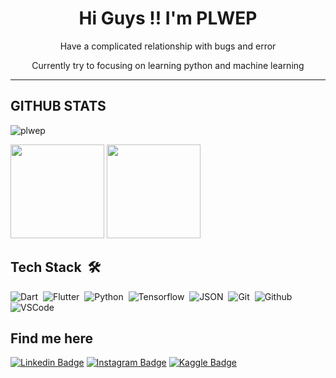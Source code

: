 <h1 align="center">Hi Guys !! I'm PLWEP</h1>
<p align="center">Have a complicated relationship with bugs and error</p>
<p align="center">Currently try to focusing on learning python and machine learning</p>
<hr />

## GITHUB STATS
<p align="left"><img src="https://komarev.com/ghpvc/?username=plwep&label=Profile%20Views&color=3085C3&style=for-the-badge" alt="plwep" /></p>
<p>
  <tr>
   <td><img src="https://github-readme-stats.vercel.app/api/top-langs/?username=plwep&layout=compact&theme=prussian" height="150"/></td>
   <td><img src="https://github-readme-streak-stats.herokuapp.com?user=PLWEP&theme=prussian&border_radius=4&hide_longest_streak=true" height="150"/></td>
  </tr>
</p>

## Tech Stack &nbsp;🛠

![Dart](https://img.shields.io/badge/-Dart-3085C3?style=flat&logo=dart)&nbsp;
![Flutter](https://img.shields.io/badge/-Flutter-3085C3?style=flat&logo=flutter)&nbsp;
![Python](https://img.shields.io/badge/-Python-3085C3?style=flat&logo=python)&nbsp;
![Tensorflow](https://img.shields.io/badge/-Tensorflow-3085C3?style=flat&logo=tensorflow)&nbsp;
![JSON](https://img.shields.io/badge/-JSON-3085C3?style=flat&logo=json)&nbsp;
![Git](https://img.shields.io/badge/-Git-3085C3?style=flat&logo=git)&nbsp;
![Github](https://img.shields.io/badge/-Github-3085C3?style=flat&logo=github)&nbsp;
![VSCode](https://img.shields.io/badge/-VS%20Code-3085C3?style=flat&logo=visual-studio-code)&nbsp;

## Find me here  
[![Linkedin Badge](https://img.shields.io/badge/-Permana%20Langgeng-3085C3?style=for-the-badge&logo=Linkedin&logoColor=white&link=https://www.linkedin.com/in/permana-langgeng)](https://www.linkedin.com/in/permana-langgeng) 
[![Instagram Badge](https://img.shields.io/badge/-ellwid.permana-3085C3?style=for-the-badge&logo=instagram&logoColor=white&link=https://www.instagram.com/ellwid.permana)](https://www.instagram.com/ellwid.permana) 
[![Kaggle Badge](https://img.shields.io/badge/-Permana%20LWEP-3085C3?style=for-the-badge&logo=kaggle&logoColor=white&link=https://www.kaggle.com/permanalwep)](https://www.kaggle.com/permanalwep) 

